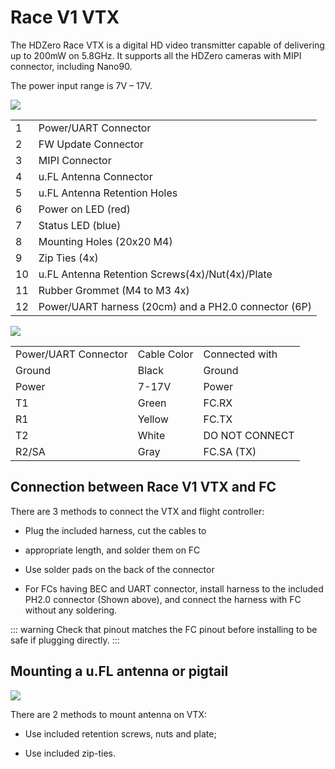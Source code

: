 # Race V1 VTX

The HDZero Race VTX is a digital HD video transmitter capable of delivering up to 200mW on 5.8GHz. It supports all the HDZero cameras with MIPI connector, including Nano90.

The power input range is 7V – 17V.

<img src="/media/image39.png" id="image34">

<table id="table14">
<tr>
<td>1</td>
<td>Power/UART Connector</td>
</tr>
<tr>
<td>2</td>
<td>FW Update Connector</td>
</tr>
<tr>
<td>3</td>
<td>MIPI Connector</td>
</tr>
<tr>
<td>4</td>
<td>u.FL Antenna Connector</td>
</tr>
<tr>
<td>5</td>
<td>u.FL Antenna Retention Holes</td>
</tr>
<tr>
<td>6</td>
<td>Power on LED (red)</td>
</tr>
<tr>
<td>7</td>
<td>Status LED (blue)</td>
</tr>
<tr>
<td>8</td>
<td>Mounting Holes (20x20 M4)</td>
</tr>
<tr>
<td>9</td>
<td>Zip Ties (4x)</td>
</tr>
<tr>
<td>10</td>
<td>u.FL Antenna Retention Screws(4x)/Nut(4x)/Plate</td>
</tr>
<tr>
<td>11</td>
<td>Rubber Grommet (M4 to M3 4x)</td>
</tr>
<tr>
<td>12</td>
<td>Power/UART harness (20cm) and a PH2.0 connector (6P)</td>
</tr>
</table>

<img src="/media/image40.png" id="image35">

<table id="table15">
<tr>
<td>Power/UART Connector</td>
<td>Cable Color</td>
<td>Connected with</td>
</tr>
<tr>
<td>Ground</td>
<td>Black</td>
<td>Ground</td>
</tr>
<tr>
<td>Power</td>
<td>7-17V</td>
<td>Power</td>
</tr>
<tr>
<td>T1</td>
<td>Green</td>
<td>FC.RX</td>
</tr>
<tr>
<td>R1</td>
<td>Yellow</td>
<td>FC.TX</td>
</tr>
<tr>
<td>T2</td>
<td>White</td>
<td>DO NOT CONNECT</td>
</tr>
<tr>
<td>R2/SA</td>
<td>Gray</td>
<td>FC.SA (TX)</td>
</tr>
</table>

## Connection between Race V1 VTX and FC

There are 3 methods to connect the VTX and flight controller:

- Plug the included harness, cut the cables to

- appropriate length, and solder them on FC

- Use solder pads on the back of the connector

- For FCs having BEC and UART connector, install harness to the included PH2.0 connector (Shown above), and connect the harness with FC without any soldering.

::: warning
Check that pinout matches the FC pinout before installing to be safe if plugging directly.
:::

## Mounting a u.FL antenna or pigtail

<img src="/media/image41.png" id="image36">

There are 2 methods to mount antenna on VTX:

- Use included retention screws, nuts and plate;

- Use included zip-ties.
